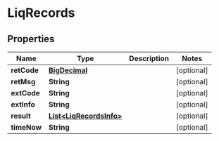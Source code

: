 
# LiqRecords

## Properties
Name | Type | Description | Notes
------------ | ------------- | ------------- | -------------
**retCode** | [**BigDecimal**](BigDecimal.md) |  |  [optional]
**retMsg** | **String** |  |  [optional]
**extCode** | **String** |  |  [optional]
**extInfo** | **String** |  |  [optional]
**result** | [**List&lt;LiqRecordsInfo&gt;**](LiqRecordsInfo.md) |  |  [optional]
**timeNow** | **String** |  |  [optional]



